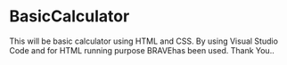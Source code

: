 # BasicCalculator
This will be basic calculator using HTML and CSS. 
By using Visual Studio Code and for HTML running purpose BRAVEhas been used.
Thank You.. 
